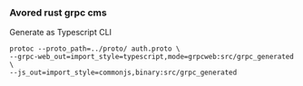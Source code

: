 ### Avored rust grpc cms

Generate as Typescript CLI

    protoc --proto_path=../proto/ auth.proto \
    --grpc-web_out=import_style=typescript,mode=grpcweb:src/grpc_generated \ 
    --js_out=import_style=commonjs,binary:src/grpc_generated